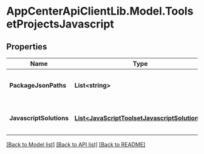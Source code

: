 # AppCenterApiClientLib.Model.ToolsetProjectsJavascript
## Properties

Name | Type | Description | Notes
------------ | ------------- | ------------- | -------------
**PackageJsonPaths** | **List&lt;string&gt;** | Paths for detected package.json files | 
**JavascriptSolutions** | [**List&lt;JavaScriptToolsetJavascriptSolutions&gt;**](JavaScriptToolsetJavascriptSolutions.md) | The React Native solutions detected | [optional] 

[[Back to Model list]](../README.md#documentation-for-models) [[Back to API list]](../README.md#documentation-for-api-endpoints) [[Back to README]](../README.md)

